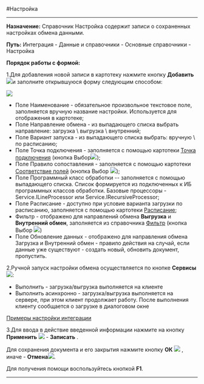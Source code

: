 ﻿#Настройка


----------


**Назначение:** Справочник Настройка содержит записи о сохраненных настройках обмена данными.




**Путь:**  Интеграция - Данные и справочники - Основные справочники - Настройка

**Порядок работы с формой:**

1.Для добавления новой записи в картотеку нажмите кнопку **Добавить**   ![](topic:Integration.AddFiles.Buttons.Btn_Add.png)и заполните открывшуюся форму следующим способом:


<img src="topic:AddFiles.ScreenShots.Screenshot_10891.jpg"></p>

- Поле Наименование - обязательное произвольное текстовое поле, заполняется вручную название настройки. Используется для отображения в картотеке;
- Поле Направление обмена - из выпадающего списка выбрать направление: загрузка \ выгрузка \ внутренний;
- Поле Вариант запуска - из выпадающего списка выбрать: вручную \ по расписанию;
- Поле Точка подключения - заполняется с помощью картотеки  <a href="Topic:Integration.Интеграция.Версия 1_0.Справочники.Точка подключения">Точка подключения</a> (кнопка Выбор![](topic:Integration.AddFiles.Buttons.Btn_select.png));
- Поле Правило сопоставления - заполняется с помощью картотеки <a href="Topic:Integration.Интеграция.Версия 1_0.Справочники.Соответствие полей">Соответствие полей</a> (кнопка Выбор ![](topic:Integration.AddFiles.Buttons.Btn_select.png));
- Поле Программный класс обработки -- заполняется с помощью выпадающего списка. Список формируется из подключенных к ИБ программных классов обработки. Базовые процессоры -  Service.ILineProcessor или Service.IRecursiveProcessor;
- Поле Расписание - доступно при условие варианта загрузки по расписанию, заполняется с помощью картотеки <a href="Topic:Integration.Интеграция.Версия 1_0.Справочники.Расписание">Расписание</a>;
- Фильтр - отображено для направлений обмена <strong>Выгрузка</strong> и <strong>Внутренний обмен</strong>, заполняется из справочника <a href="Topic:Integration.Интеграция.Версия 1_0.Справочники.Фильтр">Фильтр</a> (кнопка Выбор ![](topic:Integration.AddFiles.Buttons.Btn_select.png))
- Поле Обновление данных - отображено для направления обмена Загрузка и Внутренний обмен - правило действия на случай, если данные уже существуют - создать новый, обновить документ, пропустить.

2.Ручной запуск настройки обмена осуществляется по кнопке **Сервисы** ![](topic:Integration.AddFiles.Buttons.Btn_Services.png):

- Выполнить - загрузка/выгрузка выполняется на клиенте 
- Выполнить асинхронно - загрузка/выгрузка выполняется на сервере, при этом клиент продолжает работу. После выполнения клиенту сообщается о загрузке в диалоговом окне


<a href="topic:Интеграция.Версия 1_0.Примеры настройки интеграции.Default">Примеры настройки интеграции</a>



3.Для ввода в действие введенной информации нажмите на кнопку **Применить** ![](topic:Integration.AddFiles.Buttons.Btn_OK.png) - **Записать** .

Для сохранения документа и его закрытия нажмите кнопку **ОК** ![](topic:Integration.AddFiles.Buttons.Btn_Post.png) , иначе  -  **Отмена**![](topic:Integration.AddFiles.Buttons.BtnCloseCancel.png).

Для получения помощи воспользуйтесь кнопкой  **F1**.




----------